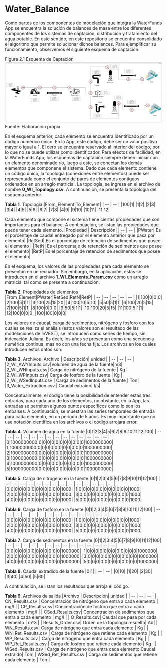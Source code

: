 # Water_Balance
Como partes de los componentes de modelación que integra la WaterFunds App se encuentra la solución de balances de masa entre los diferentes componentes de los sistemas de captación, distribución y tratamiento del agua potable. En este sentido, en este repositorio se encuentra consolidado el algoritmo que permite solucionar dichos balances.
Para ejemplificar su funcionamiento, observemos el siguiente esquema de captación:

Figura 2.1 Esquema de Captación
![Sin titulo](https://github.com/The-Nature-Conservancy-NASCA/Water_Balance/blob/main/FIGURES/Dummy_Grapho.jpg)
Fuente: Elaboración propia

En el esquema anterior, cada elemento se encuentra identificado por un código numérico único. En la App, este código, debe ser un valor positivo mayor o igual a 1. El cero se encuentra reservado al interior del código, por lo que no se puede utilizar como identificador.
Para efectos de facilidad, en la WaterFunds App, los esquemas de captación siempre deben iniciar con un elemento denominado río, luego a este, se conectan los demás elementos que componene el sistema. Dado que cada elemento contiene un código único, la topología (conexiones entre elementos) puede ser representada como el conjunto de pares de elementos contiguos ordenados en un arreglo matricial. La topología, se ingresa en el archivo de nombre **0_WI_Topology.csv**. A continuación, se presenta la topología del esquema anterior.

**Tabla 1**. Topología
|From_Element|To_Element|
| -- | -- |
|100|1|
|1|2|
|2|3|
|3|4|
|4|5|
|5|6|
|6|7|
|7|8|
|4|9|
|9|10|
|10|11|
|11|12|

Cada elemento que compone el sistema tiene ciertas propiedades que son importantes para el balance. A continuación, se listan las propiedades que puede tener cada elemento.
|Propiedad | Descripción|
| -- | -- |
|PWater| Es el porcentaje de caudal entregado por el elemento anterior que pasa por elemento|
|RetSed| Es el porcentaje de retención de sedimentos que posee el elemento |
|RetN| Es el porcentaje de retención de sedimentos que posee el elemento|
|RetP| Es el porcentaje de retención de sedimentos que posee el elemento|

En el esquema, los valores de las propiedades para cada elemento se presentan en un recuadro. Sin embargo, en la aplicación, estas se introducen en el archivo **1_WI_Elements_Param.csv** como un arreglo matricial tal como se presenta a continuación.

**Tabla 2**. Propiedades de elementos
|From_Element|PWater|RetSed|RetN|RetP|
| -- | -- | -- | -- | -- |
|1|100|0|0|0|
|2|100|5|1|1|
|3|100|25|15|20|
|4|100|10|5|10|
|5|50|5|1|1|
|6|100|20|5|15|
|7|100|5|1|1|
|8|100|0|0|0|
|9|50|5|1|1|
|10|100|20|5|15|
|11|100|5|1|1|
|12|100|0|0|0|
|100|100|0|0|0|

Los valores de caudal, carga de sedimentos, nitrógeno y fosforo con los cuales se realiza el análisis (estos valores son el resultado de las modelaciones de InVEST), se introducen como series de tiempo, sin indexación Juliana. Es decir, los años se presentan como una secuencia numérica continua, mas no con una fecha fija. Los archivos en los cuales introducen estos datos son:

**Tabla 3**. Archivos
|Archivo | Descripción| unidad |
| -- | -- | -- |
|2_WI_AWYInputs.csv|Volumen de agua de la fuente|m3|
|2_WI_WNInputs.csv| Carga de nitrógeno de la fuente | Kg |
|2_WI_WPInputs.csv| Carga de fosforo de la fuente | Kg |
|2_WI_WSedInputs.csv | Carga de sedimentos de la fuente | Ton|
|3_Water_Extraction.csv | Caudal extraído| l/s|

Conceptualmente, el código tiene la posibilidad de entender estas tres entradas, para cada uno de los elementos, no obstante, en la App, las entradas se permiten algunos puntos específicos como lo son los embalses. A continuación, se muestran las series temporales de entrada para cada elemento, en un periodo de 5 años. Es muy importante que no use notación científica en los archivos o el código arrojara error.

**Tabla 4**. Volumen de agua en la fuente
|0|1|2|3|4|5|6|7|8|9|10|11|12|100|
| -- | -- | -- | -- | -- | -- | -- | -- | -- | -- | -- | -- | -- | -- |
|0|1000000000|0|0|0|0|0|0|0|0|0|0|0|1000000000|
|1|1000000000|0|0|0|0|0|0|0|0|0|0|0|1000000000|
|2|1000000000|0|0|0|0|0|0|0|0|0|0|0|1000000000|
|3|1000000000|0|0|0|0|0|0|0|0|0|0|0|1000000000|
|4|1000000000|0|0|0|0|0|0|0|0|0|0|0|1000000000|
|5|1000000000|0|0|0|0|0|0|0|0|0|0|0|1000000000|

**Tabla 5**. Carga de nitrógeno en la fuente
|0|1|2|3|4|5|6|7|8|9|10|11|12|100|
| -- | -- | -- | -- | -- | -- | -- | -- | -- | -- | -- | -- | -- | -- |
|0|0|0|0|0|0|0|0|0|0|0|0|0|1000|
|1|0|0|0|0|0|0|0|0|0|0|0|0|1000|
|2|0|0|0|0|0|0|0|0|0|0|0|0|1000|
|3|0|0|0|0|0|0|0|0|0|0|0|0|1000|
|4|0|0|0|0|0|0|0|0|0|0|0|0|1000|
|5|0|0|0|0|0|0|0|0|0|0|0|0|1000|

**Tabla 6**. Carga de fosforo en la fuente
|0|1|2|3|4|5|6|7|8|9|10|11|12|100|
| -- | -- | -- | -- | -- | -- | -- | -- | -- | -- | -- | -- | -- | -- |
|0|0|0|0|0|0|0|0|0|0|0|0|0|1000|
|1|0|0|0|0|0|0|0|0|0|0|0|0|1000|
|2|0|0|0|0|0|0|0|0|0|0|0|0|1000|
|3|0|0|0|0|0|0|0|0|0|0|0|0|1000|
|4|0|0|0|0|0|0|0|0|0|0|0|0|1000|
|5|0|0|0|0|0|0|0|0|0|0|0|0|1000|

**Tabla 7**. Carga de sedimentos en la fuente
|0|1|2|3|4|5|6|7|8|9|10|11|12|100|
| -- | -- | -- | -- | -- | -- | -- | -- | -- | -- | -- | -- | -- | -- |
|0|0|0|0|0|0|0|0|0|0|0|0|0|1000000|
|1|0|0|0|0|0|0|0|0|0|0|0|0|1000000|
|2|0|0|0|0|0|0|0|0|0|0|0|0|1000000|
|3|0|0|0|0|0|0|0|0|0|0|0|0|1000000|
|4|0|0|0|0|0|0|0|0|0|0|0|0|1000000|
|5|0|0|0|0|0|0|0|0|0|0|0|0|1000000|

**Tabla 8**. Caudal extradido de la fuente
|0|1|
| -- | -- |
|0|10|
|1|20|
|2|30|
|3|40|
|4|50|
|5|60|

A continuación, se listan los resultados que arroja el código.

**Tabla 9**. Archivos de salida
|Archivo | Descripción| unidad |
| -- | -- | -- |
| CN_Results.csv | Concentración de nitrógeno que entra a cada elemento | mg/l |
| CP_Results.csv| Concentración de fosforo que entra a cada elemento | mg/l |
| CSed_Results.csv| Concentración de sedimentos que entra a cada elemento | mg/l |
| Q_Results.csv| Caudal que pasa por cada elemento | m^3 |
| Results_Order.csv| Orden de la topología resuelta| Ad|
| WN_Results.csv| Carga de nitrógeno que entra cada elemento | Kg |
| WN_Ret_Results.csv | Carga de nitrógeno que retiene cada elemento | Kg |
| WP_Results.csv | Carga de nitrógeno que entra cada elemento | Kg |
| WP_Ret_Results.csv | Carga de fosforo que retiene cada elemento | Kg |
| WSed_Results.csv | Carga de nitrógeno que entra cada elemento Caudal extraído| Ton|
| WSed_Ret_Results.csv | Carga de sedimentos que retiene cada elemento | Ton |

